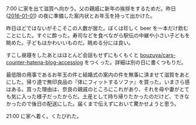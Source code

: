 7:00 に家を出て滋賀へ向かう。父の親戚に新年の挨拶をするためだ。昨日 ([2016-01-01][]) の夜に準備した案内状とお年玉を持って出かけた。

昨日ほどではないがそこそこの人数が居た。ぼくは珍しく beer を一本だけ飲むことにした。すぐに酔った。寿司などを食べながら駅伝の中継や小さい子どもを眺めた。子どもはかわいいものだ。眺める分には良い。

すこし昼寝をしたあとはほとんど会話もせずにもくもくと [bouzuya/cars-counter-hatena-blog-accesslog][] をつくった。詳細は別の日に書くつもりだ。

最低限の用事であるお年玉の件と結婚式の案内の件を無事に済ませて滋賀をあとにした。帰り道で無印良品の『体にフィットするソファ』を買った。いまさら感はある。買った理由は、奈良の親戚のところにこれがあり、それを母や妻がとても気に入った様子だったからだ。土産として持ち帰りたかったのだけど、できなかったので後日の配送にした。届くまで伝えずにおいて驚かせようと思う。

21:00 に家へ着く。くたびれた。

[2016-01-01]: https://blog.bouzuya.net/2016/01/01/
[bouzuya/cars-counter-hatena-blog-accesslog]: https://github.com/bouzuya/cars-counter-hatena-blog-accesslog
